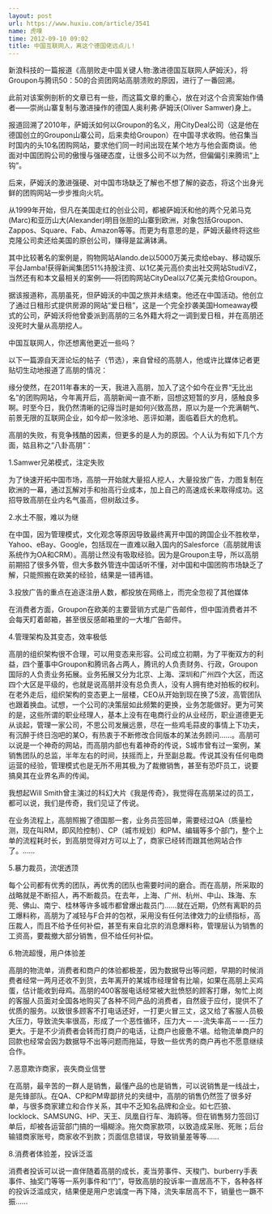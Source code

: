 ```yaml
---
layout: post
url: https://www.huxiu.com/article/3541
name: 虎嗅
time: 2012-09-10 09:02
title: 中国互联网人，离这个德国佬远点儿！
---
```

新浪科技的一篇报道《高朋败走中国关键人物:激进德国互联网人萨姆沃》，将Groupon与腾讯50：50的合资团网站高朋溃败的原因，进行了一番回溯。

此前对该案例剖析的文章已有一些，而这篇文章的重心，放在对这个合资案始作俑者——崇尚山寨复制与激进操作的德国人奥利弗·萨姆沃(Oliver Samwer)身上。

报道回溯了2010年，萨姆沃如何以Groupon的名义，用CityDeal公司（这是他在德国创立的Groupon山寨公司，后来卖给Groupon）在中国寻求收购。他召集当时国内的头10名团购网站，要求他们同一时间出现在某个地方与他会面商谈。他面对中国团购公司的傲慢与强硬态度，让很多公司不以为然，但偏偏引来腾讯“上钩”。

后来，萨姆沃的激进强硬、对中国市场缺乏了解也不想了解的姿态，将这个出身光鲜的团购网站一步步推向火坑。

从1999年开始，但凡在美国走红的创业公司，都被萨姆沃和他的两个兄弟马克(Marc)和亚历山大(Alexander)明目张胆的山寨到欧洲，对象包括Groupon、Zappos、Square、Fab、Amazon等等。而更为有意思的是，萨姆沃最终将这些克隆公司卖还给美国的原创公司，赚得是盆满钵满。

其中比较著名的案例是，购物网站Alando.de以5000万美元卖给ebay、移动娱乐平台Jamba!获得新闻集团51%持股注资、以1亿美元高价卖出社交网站StudiVZ，当然还有和本文最相关的案例——将团购网站CityDeal以7亿美元卖给Groupon。

据该报道称，高朋虽死，但萨姆沃的中国之旅并未结束。他还在中国活动。他创立了通过日租形式提供房源的网站“爱日租”，这是一个完全抄袭美国Homeaway模式的公司，萨姆沃将他曾委派到高朋的三名外籍大将之一调到爱日租，并在高朋还没死时大量从高朋挖人。

中国互联网人，你还想离他更近一些吗？

以下一篇源自天涯论坛的帖子（节选），来自曾经的高朋人，他或许比媒体记者更贴切生动地报道了高朋的情况：

缘分使然，在2011年春末的一天，我进入高朋，加入了这个如今在业界“无比出名”的团购网站，今年离开后，高朋新闻一直不断，回想这短暂的岁月，感触良多啊。时至今日，我仍然清晰的记得当时是如何兴致高昂，原以为是一个充满朝气、前景无限的互联网企业，如今却一败涂地、恶评如潮，面临着巨大的危机。

高朋的失败，有竞争残酷的因素，但更多的是人为的原因。个人认为有如下几个方面，姑且称之“八卦高朋”：

1.Samwer兄弟模式，注定失败

为了快速开拓中国市场，高朋一开始就大量招人挖人，大量投放广告，力图复制在欧洲的一幕，通过瓦解对手和抬高行业成本，加上自己的高速成长来取得成功。这招导致高朋在业内名气虽高，但树敌过多。

2.水土不服，难以为继

在中国，因为管理模式，文化观念等原因导致最终离开中国的跨国企业不胜枚举，Yahoo、eBay、Google，包括现在一直难以融入国内的Salesforce（高朋就用该系统作为OA和CRM）。高朋让然没有吸取经验。因为是Groupon主导，所以高朋前期招了很多外管，但大多数外管连中国话听不懂，对中国和中国团购市场缺乏了解，只能照搬在欧美的经验，结果是一错再错。

3.投放广告的重点在追逐注册人数，都投放在网络上，而完全忽视了其他媒体

在消费者方面，Groupon在欧美的主要营销方式是广告邮件，但中国消费者并不会每天盯着邮箱，甚至很反感邮箱里的一大堆广告邮件。

4.管理架构及其变态，效率极低

高朋的组织架构很不合理，可以用变态来形容。公司成立初期，为了平衡双方的利益，四个董事中Groupon和腾讯各占两人，腾讯的人负责财务、行政，Groupon国际的人负责业务拓展。业务拓展又分为北京、上海、深圳和广州四个大区，而这四个大区是平级的，也就是说高朋并没有总负责人，没有人拥有绝对拍板的权利。在老外走后，组织架构的变态更上一层楼，CEO从开始到现在换了5波，高管团队也跟着换血。试想，一个公司的决策层如此频繁的更换，业务怎能做好。更为可笑的是，这些所谓的职业经理人，基本上没有在电商行业的从业经历，职业道德更无从谈起，管理一家公司，不思公司发展远景，尽在一些鸡毛蒜皮的事情上下功夫，有沉醉于终日泡吧的某O，有热衷于不断修改合同版本的某法务顾问……。高朋可以说是一个神奇的网站，而高朋内部也有着神奇的传说，S城市曾有过一案例，某销售团队的总监，半年左右的时间，扶摇而上，升至副总裁。传说其没有任何电商运营的经验，管理模式也是无所不用其极,为了裁撤销售，甚至有恐吓员工，说要搞臭其在业界名声的传闻。

我想起Will Smith曾主演过的科幻大片《我是传奇》，我觉得在高朋呆过的员工，都可以说，我们是传奇，我们见证了传说。

在业务流程上，高朋照搬了德国那一套，业务员签回单，需要经过QA（质量检测，现在叫RM，即风险控制）、CP（城市规划）和PM、编辑等多个部门，整个上单的流程耗时长，到高朋觉得对方可以上了，商家已经转而跟其他网站合作了。……

5.暴力裁员，流氓透顶

每个公司都有优秀的团队，再优秀的团队也需要时间的磨合。而在高朋，所采取的战略就是不断招人，再不断裁员。在去年，上海、广州、杭州、中山、珠海、东莞、佛山、南宁、桂林等许多城市都曾爆出裁员门……就在近期，仍然有离职的员工爆料称，高朋为了减轻与F合并的包袱，采用没有任何法律效力的业绩指标，高压裁人，而且不给予任何补偿，甚至有来自北京的消息爆料称，管理层认为销售的工资高，要裁撤大部分销售，但不给任何补偿。

6.物流超慢，用户体验差

高朋的物流单，消费者和商户的体验都极差，因为数据导出等问题，早期的时候消费者经常一两月还收不到货，去年离开的某城市经理曾有比喻，如果在高朋上买鸡蛋，估计能收到母鸡。高朋的400客服电话经常被大批愤怒的顾客打爆，匆忙上岗的客服人员面对全国各地购买了各种不同产品的消费者，自然疲于应付，提供不了优质的服务。以致很多顾客不打电话还好，一打更火冒三丈，这又给了客服人员极大压力，导致流失率很高，形成了一个恶性循环，压力大－－-流失率高－－-压力更大。于是不少消费者会转而打商户的电话，让商户也疲惫不堪。给物流单商户的回款也经常会因为数据导不出等问题而拖延，导致一些优秀的商户再也不愿意继续合作。

7.恶意欺诈商家，丧失商业信誉

在高朋，最辛苦的一群人是销售，最懂产品的也是销售，可以说销售是一线战士，是先锋部队。在QA、CP和PM卑鄙挤兑的夹缝中，高朋的销售仍然签了很多好单，与很多商家建立和合作关系，其中不乏知名品牌和企业。如七匹狼、locklock、SAMSUNG、HP、天王、凤凰自行车、海鸥等。但在销售努力签回订单后，却被各运营部门搞的一塌糊涂。拖欠商家款项，以致造成呆账、死账；后台输错商家账号，商家收不到款；页面信息错误，导致销量差等等……

8.消费者体验差，投诉泛滥

消费者投诉可以说一直伴随着高朋的成长，麦当劳事件、天梭门、burberry手表事件、抽奖门等等一系列事件和“门”，导致高朋的投诉率一直居高不下，各种各样的投诉泛滥成灾，结果便是用户忠诚度一再下降，流失率居高不下，销量也一蹶不振……

